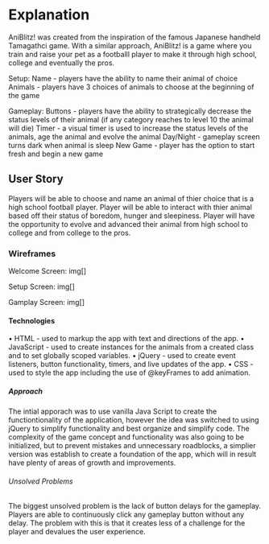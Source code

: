 # Explanation
AniBlitz! was created from the inspiration of the famous Japanese handheld Tamagathci game. With a similar approach, AniBlitz! is a game where you train and raise your pet as a footballl player to make it through high school, college and eventually the pros.

Setup:
Name - players have the ability to name their animal of choice
Animals - players have 3 choices of animals to choose at the beginning of the game

Gameplay:
Buttons - players have the ability to strategically decrease the status levels of their animal (if any category reaches to level 10 the animal will die)
Timer - a visual timer is used to increase the status levels of the animals, age the animal and evolve the animal
Day/Night - gameplay screen turns dark when animal is sleep
New Game - player has the option to start fresh and begin a new game 

## User Story
Players will be able to choose and name an animal of thier choice that is a high school football player.
Player will be able to interact with thier animal based off their status of boredom, hunger and sleepiness.
Player will have the opportunity to evolve and advanced their animal from high school to college and from college to the pros.

### Wireframes
Welcome Screen:
img[]

Setup Screen:
img[]

Gamplay Screen:
img[]

#### Technologies
• HTML - used to markup the app with text and directions of the app.
• JavaScript - used to create instances for the animals from a created class and to set globally scoped variables.
• jQuery - used to create event listeners, button functionality, timers, and live updates of the app.
• CSS - used to style the app including the use of @keyFrames to add animation.

##### Approach
The intial apporach was to use vanilla Java Script to create the functiontionality of the application, however the idea was switched to using jQuery to simplify functionality and best organize and simplify code. The complexity of the game concept and functionality was also going to be initialized, but to prevent mistakes and unnecessary roadblocks, a simplier version was establish to create a foundation of the app, which will in result have plenty of areas of growth and improvements.

###### Unsolved Problems
The biggest unsolved problem is the lack of button delays for the gameplay. Players are able to continuously click any gameplay button without any delay. The problem with this is that it creates less of a challenge for the player and devalues the user experience. 